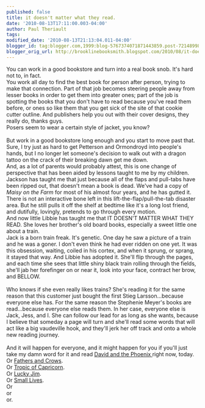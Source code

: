 ```yaml
---
published: false
title: it doesn't matter what they read.
date: '2010-08-13T17:11:00.003-04:00'
author: Paul Theriault
tags: 
modified_date: '2010-08-13T21:13:04.011-04:00'
blogger_id: tag:blogger.com,1999:blog-5767374071871443859.post-7214899820421627421
blogger_orig_url: http://brooklinebooksmith.blogspot.com/2010/08/it-doesnt-matter-what-they-read.html
---
```


You can work in a good bookstore and turn into a real book snob. It's hard not to, in fact.<br />You work all day to find the best book for person after person, trying to make that connection. Part of that job becomes steering people away from lesser books in order to get them into greater ones; part of the job is spotting the books that you don't have to read because you've read them before, or ones so like them that you get sick of the site of that cookie cutter outline. And publishers help you out with their cover designs, they really do, thanks guys.<br />Posers seem to wear a certain style of jacket, you know?<br /><br />But work in a good bookstore long enough and you start to move past that. Sure, I try just as hard to get <span id="SPELLING_ERROR_0" class="blsp-spelling-error">Petterson</span> and <span id="SPELLING_ERROR_1" class="blsp-spelling-error">Ormondroyd</span> into people's hands, but I no longer let <span id="SPELLING_ERROR_2" class="blsp-spelling-error">someone's</span> decision to walk out with a dragon tattoo on the crack of their breaking dawn get me down.<br />And, as a lot of parents would probably attest, this is one change of perspective that has been aided by lessons taught to me by my children.<br />Jackson has taught me that just because all of the flaps and pull-tabs have been ripped out, that doesn't mean a book is dead. We've had a copy of <em><span id="SPELLING_ERROR_3" class="blsp-spelling-error">Maisy</span> on the Farm</em> for most of his almost four years, and he has gutted it. There is not an interactive bone left in this lift-the-flap/pull-the-tab disaster area. But he still pulls it off the shelf at bedtime like it's a long lost friend, and dutifully, lovingly, pretends to go through every motion.<br />And now little Libbie has taught me that IT DOESN'T MATTER WHAT THEY READ. She loves her brother's old board books, especially a sweet little one about a train.<br />Jack is a born train freak. It's genetic. One day he saw a picture of a train and he was a goner. I don't even think he had ever ridden on one yet. It was this obsession, waiting, coiled in his cortex, and when it sprung, or sprang, it stayed that way. And Libbie has adopted it. She'll flip through the pages, and each time she sees that little shiny black train rolling through the fields, she'll jab her forefinger on or near it, look into your face, contract her brow, and BELLOW.<br /><br />Who knows if she even really likes trains? She's reading it for the same reason that this customer just bought the first <span id="SPELLING_ERROR_4" class="blsp-spelling-error">Stieg</span> <span id="SPELLING_ERROR_5" class="blsp-spelling-error">Larsson</span>...because everyone else has. For the same reason the Stephenie Meyer's books are read...because everyone else reads them. In her case, everyone else is Jack, Jess, and I. She can follow our lead for as long as she wants, because I believe that someday a page will turn and she'll read some words that will act like a big vaudeville hook, and they'll jerk her off track and onto a whole new reading journey.<br /><br />And it will happen for everyone, and it might happen for you if you'll just take my damn word for it and read <a href="http://www.brooklinebooksmith-shop.com/book/9781930900011">David and the Phoenix </a>right now, today.<br />Or <a href="http://www.brooklinebooksmith-shop.com/book/9780140167177">Fathers and Crows</a>.<br />Or <a href="http://www.brooklinebooksmith-shop.com/book/9780802151827">Tropic of Capricorn</a>.<br />Or <a href="http://www.brooklinebooksmith-shop.com/book/9780140186307">Lucky Jim</a>.<br />Or <a href="http://www.brooklinebooksmith-shop.com/book/9780972869218">Small Lives</a>.<br />Or<br />or <br />or.